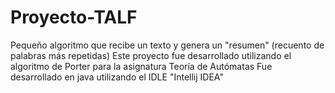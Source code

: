 # Proyecto-TALF
Pequeño algoritmo que recibe un texto y genera un "resumen" (recuento de palabras más repetidas)
Este proyecto fue desarrollado utilizando el algoritmo de Porter para la asignatura Teoría de Autómatas
Fue desarrollado en java utilizando el IDLE "Intellij IDEA"
